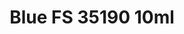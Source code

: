 ---
layout: product
title: "Blue FS 35190 10ml"
price: "330" 
desc: "Acrylic Laquer 10mL"
img_path: "/assets/img/RC236.webp"
brand: "AK "
available: true
special_offer: false
new: false
soon: false
cat: "020000"
subcat: "020200"
subsubcat: "020201"
sifra: "RC236"
popular: false
spec: true
---